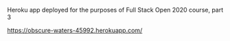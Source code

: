 Heroku app deployed for the purposes of Full Stack Open 2020 course, part 3

https://obscure-waters-45992.herokuapp.com/